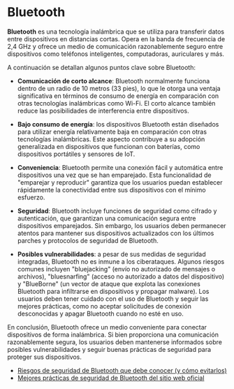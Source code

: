 # Bluetooth

**Bluetooth** es una tecnología inalámbrica que se utiliza para transferir datos entre dispositivos en distancias cortas. Opera en la banda de frecuencia de 2,4 GHz y ofrece un medio de comunicación razonablemente seguro entre dispositivos como teléfonos inteligentes, computadoras, auriculares y más.

A continuación se detallan algunos puntos clave sobre Bluetooth:

- **Comunicación de corto alcance**: Bluetooth normalmente funciona dentro de un radio de 10 metros (33 pies), lo que le otorga una ventaja significativa en términos de consumo de energía en comparación con otras tecnologías inalámbricas como Wi-Fi. El corto alcance también reduce las posibilidades de interferencia entre dispositivos.

- **Bajo consumo de energía**: los dispositivos Bluetooth están diseñados para utilizar energía relativamente baja en comparación con otras tecnologías inalámbricas. Este aspecto contribuye a su adopción generalizada en dispositivos que funcionan con baterías, como dispositivos portátiles y sensores de IoT.

- **Conveniencia**: Bluetooth permite una conexión fácil y automática entre dispositivos una vez que se han emparejado. Esta funcionalidad de "emparejar y reproducir" garantiza que los usuarios puedan establecer rápidamente la conectividad entre sus dispositivos con el mínimo esfuerzo.

- **Seguridad**: Bluetooth incluye funciones de seguridad como cifrado y autenticación, que garantizan una comunicación segura entre dispositivos emparejados. Sin embargo, los usuarios deben permanecer atentos para mantener sus dispositivos actualizados con los últimos parches y protocolos de seguridad de Bluetooth.

- **Posibles vulnerabilidades**: a pesar de sus medidas de seguridad integradas, Bluetooth no es inmune a los ciberataques. Algunos riesgos comunes incluyen "bluejacking" (envío no autorizado de mensajes o archivos), "bluesnarfing" (acceso no autorizado a datos del dispositivo) y "BlueBorne" (un vector de ataque que explota las conexiones Bluetooth para infiltrarse en dispositivos y propagar malware). Los usuarios deben tener cuidado con el uso de Bluetooth y seguir las mejores prácticas, como no aceptar solicitudes de conexión desconocidas y apagar Bluetooth cuando no esté en uso.

En conclusión, Bluetooth ofrece un medio conveniente para conectar dispositivos de forma inalámbrica. Si bien proporciona una comunicación razonablemente segura, los usuarios deben mantenerse informados sobre posibles vulnerabilidades y seguir buenas prácticas de seguridad para proteger sus dispositivos.

- [Riesgos de seguridad de Bluetooth que debe conocer (y cómo evitarlos)](https://us.norton.com/blog/mobile/bluetooth-security)
- [Mejores prácticas de seguridad de Bluetooth del sitio web oficial](https://www.bluetooth.com/learn-about-bluetooth/key-attributes/bluetooth-security/)
